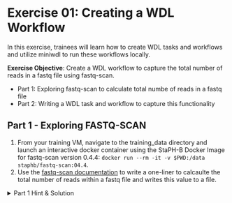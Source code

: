 # Exercise 01: Creating a WDL Workflow

In this exercise, trainees will learn how to create WDL tasks and workflows and utilize miniwdl to run these workflows locally. 

**Exercise Objective**: Create a WDL workflow to capture the total number of reads in a fastq file using fastq-scan. 
- Part 1: Exploring fastq-scan to calculate total numbe of reads in a fastq file
- Part 2: Writing a WDL task and workflow to capture this functionality  

## Part 1 - Exploring FASTQ-SCAN
1. From your training VM, navigate to the training_data directory and launch an interactive docker container using the StaPH-B Docker Image for fastq-scan version 0.4.4: ```docker run --rm -it -v $PWD:/data staphb/fastq-scan:04.4```.
2. Use the [fastq-scan documentation](https://github.com/rpetit3/fastq-scan/blob/master/README.md) to write a one-liner to calcaulte the total number of reads within a fastq file and writes this value to a file.

<details>
 <summary>Part 1 Hint & Solution
 </summary><br />
 
 The total number of reads is captured as `qc_stats.read_total` in the `fastq-scan` output json file. 
 Think of ways to parse the fastq-scan output file to capture this value!
 
 Check out the [StaPH-B fastq-scan Dockerfile](https://github.com/StaPH-B/docker-builds/tree/master/fastq-scan/0.4.4) before seeing the final solution.
   <details>
   <summary> Part 1 Solution 
   </summary> 
   
   One approach could be to concatenate the read file, pipe it into fastq-scan, and then pipe fastq-scan output into the `jq` tool to query the json output for `qc_stats.read_total`:<br />
   
   `$ cat {read_file} |  fastq-scan | jq .qc_stats.read_total > TOTAL_READS`
</details>
</details>

